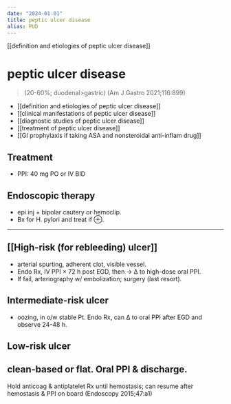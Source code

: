 ```yaml
---
date: "2024-01-01"
title: peptic ulcer disease
alias: PUD
---
```



[[definition and etiologies of peptic ulcer disease]]

# peptic ulcer disease

> (20-60%; duodenal>gastric) (Am J Gastro 2021;116:899)

- [[definition and etiologies of peptic ulcer disease]]
- [[clinical manifestations of peptic ulcer disease]]
- [[diagnostic studies of peptic ulcer disease]]
- [[treatment of peptic ulcer disease]]
- [[GI prophylaxis if taking ASA and nonsteroidal anti-inflam drug]]

## Treatment

- PPI: 40 mg PO or IV BID

## Endoscopic therapy

- epi inj + bipolar cautery or hemoclip.
- Bx for H. pylori and treat if ⊕.

---
## [[High-risk (for rebleeding) ulcer]]
- arterial spurting, adherent clot, visible vessel.
- Endo Rx, IV PPI × 72 h post EGD, then → Δ to high-dose oral PPI.
- If fail, arteriography w/ embolization; surgery (last resort).
## Intermediate-risk ulcer
- oozing, in o/w stable Pt. Endo Rx, can Δ to oral PPI after EGD and observe 24-48 h.
## Low-risk ulcer
clean-based or flat. Oral PPI & discharge.
---

Hold anticoag & antiplatelet Rx until hemostasis; can resume after hemostasis & PPI on board (Endoscopy 2015;47:a1)

